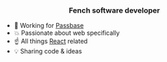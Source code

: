 <h3 align="center">Fench software developer</h3>

- 🚀 Working for [Passbase](https://passbase.com/)
- 💥 Passionate about web specifically
- ☝️ All things [React](https://reactjs.org/) related
- 💡 Sharing code & ideas
